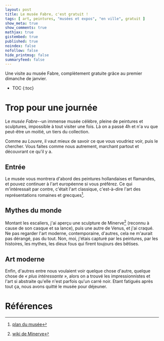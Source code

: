 ```yaml
---
layout: post
title: Le musée Fabre, c'est gratuit !
tags: [ art, peintures, "musées et expos", "en ville", gratuit ]
show_meta: true
show_comments: true
mathjax: true
gistembed: true
published: true
noindex: false
nofollow: false
hide_printmsg: false
summaryfeed: false
---
```


Une visite au musée Fabre, complètement gratuite grâce au premier dimanche de
janvier.

* TOC
{:toc}

# Trop pour une journée

Le *musée Fabre*--un immense musée célèbre, pleine de peintures et sculptures,
impossible à tout visiter une fois. Là on a passé 4h et n'a vu que peut-être un
moitié, un tiers du collection.

Comme au *Louvre*, il vaut mieux de savoir ce que vous voudriez voir, puis le
chercher. Vous faites comme nous autrement, marchant partout et découvrant ce
qu'il y a.

## Entrée

Le musée vous montrera d'abord des peintures hollandaises et flamandes, et
pouvez continuer à l'art européenne si vous préférez. Ce qui m'intéressait par
contre, c'était l'art classique, c'est-à-dire l'art des représentations romaines
et grecques[^1].

## Mythes du monde

Montant les escaliers, j'ai aperçu une sculpture de Minerve[^2] (reconnu à cause
de son casque et sa lance), puis une autre de Venus, et j'ai craqué. Ne pas
regarder l'art moderne, contemporaine, d'autres, cela ne m'aurait pas dérangé,
pas du tout. Non, moi, j'étais capturé par les peintures, par les histoires, les
mythes, les dieux fous qui firent toujours des bêtises.

## Art moderne

Enfin, d'autres entre nous voulaient voir quelque chose d'autre, quelque chose
de *« plus intéressante »*, alors on a trouvé les impressionnistes et l'art si
abstraite qu'elle n'est parfois qu'un carré noir. Etant fatigués après tout ça,
nous avons quitté le musée pour déjeuner.

# Références

[^1]: [plan du musée](http://museefabre.montpellier3m.fr/Media/Files/INFORMATIONS_PRATIQUES/PLAN_DU_MUSEE_FABRE/Plans-Musee_Fabre)
[^2]: [wiki de Minerve](https://fr.wikipedia.org/wiki/Minerve_(mythologie))

<!---
vim: spell spelllang=fr
-->
